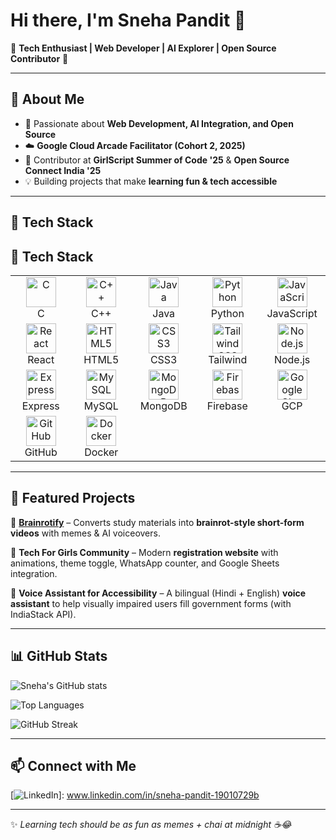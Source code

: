 # Hi there, I'm Sneha Pandit 👋  

🌸 **Tech Enthusiast | Web Developer | AI Explorer | Open Source Contributor** 🌸  

---

## 💫 About Me  
- 🚀 Passionate about **Web Development, AI Integration, and Open Source**  
- ☁️ **Google Cloud Arcade Facilitator (Cohort 2, 2025)**  
- 🌸 Contributor at **GirlScript Summer of Code '25** & **Open Source Connect India '25**  
- 💡 Building projects that make **learning fun & tech accessible**  

---

## 🚀 Tech Stack  

## 🚀 Tech Stack  

<table>
  <tr>
    <td align="center" width="100">
      <img src="https://cdn.jsdelivr.net/gh/devicons/devicon/icons/c/c-original.svg" width="48" height="48" alt="C" />
      <br>C
    </td>
    <td align="center" width="100">
      <img src="https://cdn.jsdelivr.net/gh/devicons/devicon/icons/cplusplus/cplusplus-original.svg" width="48" height="48" alt="C++" />
      <br>C++
    </td>
    <td align="center" width="100">
      <img src="https://cdn.jsdelivr.net/gh/devicons/devicon/icons/java/java-original.svg" width="48" height="48" alt="Java" />
      <br>Java
    </td>
    <td align="center" width="100">
      <img src="https://cdn.jsdelivr.net/gh/devicons/devicon/icons/python/python-original.svg" width="48" height="48" alt="Python" />
      <br>Python
    </td>
    <td align="center" width="100">
      <img src="https://cdn.jsdelivr.net/gh/devicons/devicon/icons/javascript/javascript-original.svg" width="48" height="48" alt="JavaScript" />
      <br>JavaScript
    </td>
  </tr>
  
  <tr>
    <td align="center" width="100">
      <img src="https://cdn.jsdelivr.net/gh/devicons/devicon/icons/react/react-original.svg" width="48" height="48" alt="React" />
      <br>React
    </td>
    <td align="center" width="100">
      <img src="https://cdn.jsdelivr.net/gh/devicons/devicon/icons/html5/html5-original.svg" width="48" height="48" alt="HTML5" />
      <br>HTML5
    </td>
    <td align="center" width="100">
      <img src="https://cdn.jsdelivr.net/gh/devicons/devicon/icons/css3/css3-original.svg" width="48" height="48" alt="CSS3" />
      <br>CSS3
    </td>
    <td align="center" width="100">
      <img src="https://www.vectorlogo.zone/logos/tailwindcss/tailwindcss-icon.svg" width="48" height="48" alt="TailwindCSS" />
      <br>Tailwind
    </td>
    <td align="center" width="100">
      <img src="https://cdn.jsdelivr.net/gh/devicons/devicon/icons/nodejs/nodejs-original.svg" width="48" height="48" alt="Node.js" />
      <br>Node.js
    </td>
  </tr>
  
  <tr>
    <td align="center" width="100">
      <img src="https://cdn.jsdelivr.net/gh/devicons/devicon/icons/express/express-original.svg" width="48" height="48" alt="Express" />
      <br>Express
    </td>
    <td align="center" width="100">
      <img src="https://cdn.jsdelivr.net/gh/devicons/devicon/icons/mysql/mysql-original.svg" width="48" height="48" alt="MySQL" />
      <br>MySQL
    </td>
    <td align="center" width="100">
      <img src="https://cdn.jsdelivr.net/gh/devicons/devicon/icons/mongodb/mongodb-original.svg" width="48" height="48" alt="MongoDB" />
      <br>MongoDB
    </td>
    <td align="center" width="100">
      <img src="https://cdn.jsdelivr.net/gh/devicons/devicon/icons/firebase/firebase-plain.svg" width="48" height="48" alt="Firebase" />
      <br>Firebase
    </td>
    <td align="center" width="100">
      <img src="https://cdn.jsdelivr.net/gh/devicons/devicon/icons/googlecloud/googlecloud-original.svg" width="48" height="48" alt="Google Cloud" />
      <br>GCP
    </td>
  </tr>
  
  <tr>
    <td align="center" width="100">
      <img src="https://cdn.jsdelivr.net/gh/devicons/devicon/icons/github/github-original.svg" width="48" height="48" alt="GitHub" />
      <br>GitHub
    </td>
    <td align="center" width="100">
      <img src="https://cdn.jsdelivr.net/gh/devicons/devicon/icons/docker/docker-original.svg" width="48" height="48" alt="Docker" />
      <br>Docker
    </td>
  </tr>
</table>

---

## 🌟 Featured Projects  

🔹 [**Brainrotify**](https://github.com/SnehaPandit057/brainrotify) – Converts study materials into **brainrot-style short-form videos** with memes & AI voiceovers.  

🔹 **Tech For Girls Community** – Modern **registration website** with animations, theme toggle, WhatsApp counter, and Google Sheets integration.  

🔹 **Voice Assistant for Accessibility** – A bilingual (Hindi + English) **voice assistant** to help visually impaired users fill government forms (with IndiaStack API).  

---

## 📊 GitHub Stats  

![Sneha's GitHub stats](https://github-readme-stats.vercel.app/api?username=SnehaPandit057&show_icons=true&theme=tokyonight)  

![Top Languages](https://github-readme-stats.vercel.app/api/top-langs/?username=SnehaPandit057&layout=compact&theme=tokyonight)  

![GitHub Streak](https://streak-stats.demolab.com?user=SnehaPandit057&theme=tokyonight&hide_border=false)  

---

## 📫 Connect with Me  

[![LinkedIn](https://img.shields.io/badge/LinkedIn-0A66C2?style=for-the-badge&logo=linkedin&logoColor=white)]: www.linkedin.com/in/sneha-pandit-19010729b  


---

✨ *Learning tech should be as fun as memes + chai at midnight ☕😂*  
